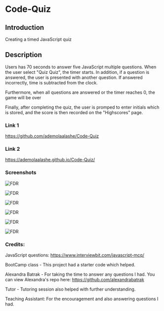 # Code-Quiz

## Introduction

Creating a timed JavaScript quiz

## Description 

Users has 70 seconds to answer five JavaScript multiple questions. When the user select "Quiz Quiz", the timer starts. 
In addition, if a question is answered, the user is presented with another question. If answered incorrectly, time is subtracted from the clock.

Furthermore, when all questions are answered or the timer reaches 0, the game will be over

Finally, after completing the quiz, the user is promped to enter initials which is stored, and the score is then recorded on the "Highscores" page.

### Link 1
https://github.com/ademolaalashe/Code-Quiz

### Link 2
https://ademolaalashe.github.io/Code-Quiz/

### Screenshots

![FDR](https://github.com/ademolaalashe/Code-Quiz/blob/main/assets/images/code-quiz-image1.png)

![FDR](https://github.com/ademolaalashe/Code-Quiz/blob/main/assets/images/code-quiz-image2.png)

![FDR](https://github.com/ademolaalashe/Code-Quiz/blob/main/assets/images/code-quiz-image3.png)

![FDR](https://github.com/ademolaalashe/Code-Quiz/blob/main/assets/images/code-quiz-image4.png)

![FDR](https://github.com/ademolaalashe/Code-Quiz/blob/main/assets/images/code-quiz-image5.png)

![FDR](https://github.com/ademolaalashe/Code-Quiz/blob/main/assets/images/code-quiz-image6.png)

### Credits:

JavaScript questions: https://www.interviewbit.com/javascript-mcq/

BootCamp class - This project had a starter code which helped.

Alexandra Batrak - For taking the time to answer any questions I had. You can view Alexandra's repo here: https://github.com/alexandrabatrak

Tutor - Tutoring session also helped with further understanding.

Teaching Assistant: For the encouragement and also answering questions I had.




